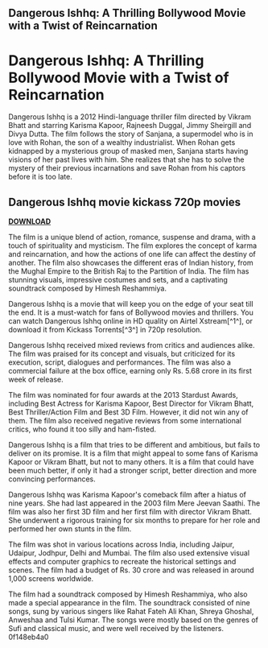 ## Dangerous Ishhq: A Thrilling Bollywood Movie with a Twist of Reincarnation

  
# Dangerous Ishhq: A Thrilling Bollywood Movie with a Twist of Reincarnation
 
Dangerous Ishhq is a 2012 Hindi-language thriller film directed by Vikram Bhatt and starring Karisma Kapoor, Rajneesh Duggal, Jimmy Sheirgill and Divya Dutta. The film follows the story of Sanjana, a supermodel who is in love with Rohan, the son of a wealthy industrialist. When Rohan gets kidnapped by a mysterious group of masked men, Sanjana starts having visions of her past lives with him. She realizes that she has to solve the mystery of their previous incarnations and save Rohan from his captors before it is too late.
 
## Dangerous Ishhq movie kickass 720p movies


[**DOWNLOAD**](https://www.google.com/url?q=https%3A%2F%2Furloso.com%2F2tKEnE&sa=D&sntz=1&usg=AOvVaw0VL_3c_xtvF-63WnE_5-a-)

 
The film is a unique blend of action, romance, suspense and drama, with a touch of spirituality and mysticism. The film explores the concept of karma and reincarnation, and how the actions of one life can affect the destiny of another. The film also showcases the different eras of Indian history, from the Mughal Empire to the British Raj to the Partition of India. The film has stunning visuals, impressive costumes and sets, and a captivating soundtrack composed by Himesh Reshammiya.
 
Dangerous Ishhq is a movie that will keep you on the edge of your seat till the end. It is a must-watch for fans of Bollywood movies and thrillers. You can watch Dangerous Ishhq online in HD quality on Airtel Xstream[^1^], or download it from Kickass Torrents[^3^] in 720p resolution.
  
Dangerous Ishhq received mixed reviews from critics and audiences alike. The film was praised for its concept and visuals, but criticized for its execution, script, dialogues and performances. The film was also a commercial failure at the box office, earning only Rs. 5.68 crore in its first week of release.
 
The film was nominated for four awards at the 2013 Stardust Awards, including Best Actress for Karisma Kapoor, Best Director for Vikram Bhatt, Best Thriller/Action Film and Best 3D Film. However, it did not win any of them. The film also received negative reviews from some international critics, who found it too silly and ham-fisted.
 
Dangerous Ishhq is a film that tries to be different and ambitious, but fails to deliver on its promise. It is a film that might appeal to some fans of Karisma Kapoor or Vikram Bhatt, but not to many others. It is a film that could have been much better, if only it had a stronger script, better direction and more convincing performances.
  
Dangerous Ishhq was Karisma Kapoor's comeback film after a hiatus of nine years. She had last appeared in the 2003 film Mere Jeevan Saathi. The film was also her first 3D film and her first film with director Vikram Bhatt. She underwent a rigorous training for six months to prepare for her role and performed her own stunts in the film.
 
The film was shot in various locations across India, including Jaipur, Udaipur, Jodhpur, Delhi and Mumbai. The film also used extensive visual effects and computer graphics to recreate the historical settings and scenes. The film had a budget of Rs. 30 crore and was released in around 1,000 screens worldwide.
 
The film had a soundtrack composed by Himesh Reshammiya, who also made a special appearance in the film. The soundtrack consisted of nine songs, sung by various singers like Rahat Fateh Ali Khan, Shreya Ghoshal, Anweshaa and Tulsi Kumar. The songs were mostly based on the genres of Sufi and classical music, and were well received by the listeners.
 0f148eb4a0
